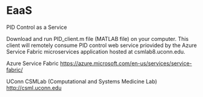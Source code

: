 # EaaS

PID Control as a Service

Download and run PID_client.m file (MATLAB file) on your computer. This client will remotely consume PID control web service priovided by the Azure Service Fabric microservices application hosted at csmlab8.uconn.edu.

Azure Service Fabric https://azure.microsoft.com/en-us/services/service-fabric/

UConn CSMLab (Computational and Systems Medicine Lab) http://csml.uconn.edu

